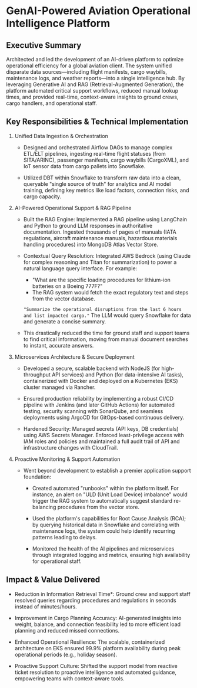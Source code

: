 # GenAI-Powered Aviation Operational Intelligence Platform

## Executive Summary

Architected and led the development of an AI-driven platform to optimize operational efficiency for a global aviation client. The system unified disparate data sources—including flight manifests, cargo waybills, maintenance logs, and weather reports—into a single intelligence hub. By leveraging Generative AI and RAG (Retrieval-Augmented Generation), the platform automated critical support workflows, reduced manual lookup times, and provided real-time, context-aware insights to ground crews, cargo handlers, and operational staff.

## Key Responsibilities & Technical Implementation

1. Unified Data Ingestion & Orchestration

    - Designed and orchestrated Airflow DAGs to manage complex ETL/ELT pipelines, ingesting real-time flight statuses (from SITA/ARINC), passenger manifests, cargo waybills (CargoXML), and IoT sensor data from cargo pallets into Snowflake.

    - Utilized DBT within Snowflake to transform raw data into a clean, queryable "single source of truth" for analytics and AI model training, defining key metrics like load factors, connection risks, and cargo capacity.

2. AI-Powered Operational Support & RAG Pipeline

    - Built the RAG Engine: Implemented a RAG pipeline using LangChain and Python to ground LLM responses in authoritative documentation. Ingested thousands of pages of manuals (IATA regulations, aircraft maintenance manuals, hazardous materials handling procedures) into MongoDB Atlas Vector Store.

    - Contextual Query Resolution: Integrated AWS Bedrock (using Claude for complex reasoning and Titan for summarization) to power a natural language query interface. For example:

        - "What are the specific loading procedures for lithium-ion batteries on a Boeing 777F?"
        - The RAG system would fetch the exact regulatory text and steps from the vector database.

        `"Summarize the operational disruptions from the last 6 hours and list impacted cargo."` The LLM would query Snowflake for data and generate a concise summary.

    - This drastically reduced the time for ground staff and support teams to find critical information, moving from manual document searches to instant, accurate answers.

3. Microservices Architecture & Secure Deployment

    - Developed a secure, scalable backend with NodeJS (for high-throughput API services) and Python (for data-intensive AI tasks), containerized with Docker and deployed on a Kubernetes (EKS) cluster managed via Rancher.

    - Ensured production reliability by implementing a robust CI/CD pipeline with Jenkins (and later GitHub Actions) for automated testing, security scanning with SonarQube, and seamless deployments using ArgoCD for GitOps-based continuous delivery.

    - Hardened Security: Managed secrets (API keys, DB credentials) using AWS Secrets Manager. Enforced least-privilege access with IAM roles and policies and maintained a full audit trail of API and infrastructure changes with CloudTrail.

4. Proactive Monitoring & Support Automation

    - Went beyond development to establish a premier application support foundation:

        - Created automated "runbooks" within the platform itself. For instance, an alert on "ULD (Unit Load Device) imbalance" would trigger the RAG system to automatically suggest standard re-balancing procedures from the vector store.

        - Used the platform's capabilities for Root Cause Analysis (RCA); by querying historical data in Snowflake and correlating with maintenance logs, the system could help identify recurring patterns leading to delays.

        - Monitored the health of the AI pipelines and microservices through integrated logging and metrics, ensuring high availability for operational staff.

## Impact & Value Delivered

- Reduction in Information Retrieval Time*: Ground crew and support staff resolved queries regarding procedures and regulations in seconds instead of minutes/hours.

- Improvement in Cargo Planning Accuracy: AI-generated insights into weight, balance, and connection feasibility led to more efficient load planning and reduced missed connections.

- Enhanced Operational Resilience: The scalable, containerized architecture on EKS ensured 99.9% platform availability during peak operational periods (e.g., holiday season).

- Proactive Support Culture: Shifted the support model from reactive ticket resolution to proactive intelligence and automated guidance, empowering teams with context-aware tools.
